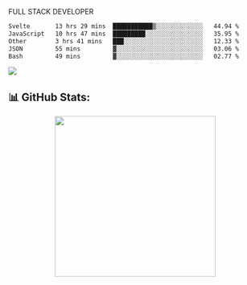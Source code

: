 FULL  STACK DEVELOPER

 <!--START_SECTION:waka-->

```txt
Svelte       13 hrs 29 mins  ███████████▒░░░░░░░░░░░░░   44.94 %
JavaScript   10 hrs 47 mins  █████████░░░░░░░░░░░░░░░░   35.95 %
Other        3 hrs 41 mins   ███░░░░░░░░░░░░░░░░░░░░░░   12.33 %
JSON         55 mins         ▓░░░░░░░░░░░░░░░░░░░░░░░░   03.06 %
Bash         49 mins         ▓░░░░░░░░░░░░░░░░░░░░░░░░   02.77 %
```

<!--END_SECTION:waka-->

  <p align="start">
   
<a href="https://linkedin.com/in/Abhishek">
<img src="https://skillicons.dev/icons?i=cpp,java,python,html,css,js,postgres,mongodb,linux,bash,git,github,react,express,nodejs,nextjs,gcp,docker,vscode,postman,powershell,githubactions,&theme=dark&perline=10" />
</a>
</p>



## 📊 GitHub Stats:

 <div align="center">

 <!-- github streak start -->

<img width=320 src="https://github-readme-streak-stats.herokuapp.com/?user=Abhishek9503&layout=compact"  />

<!-- github streak end -->
